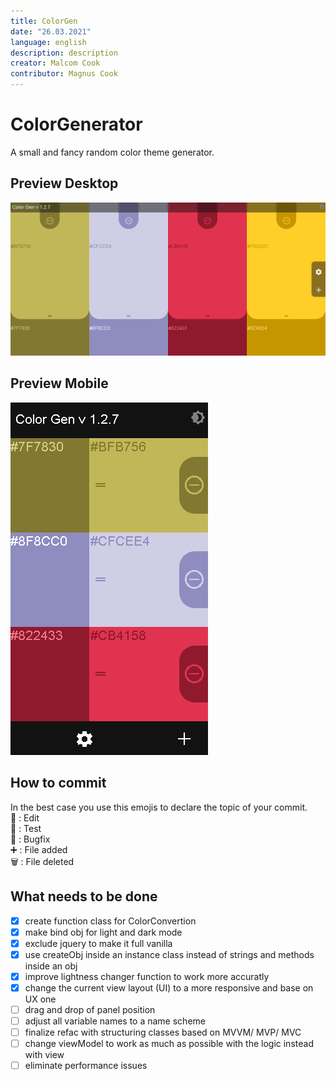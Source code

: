 ```yaml
---
title: ColorGen
date: "26.03.2021"
language: english 
description: description
creator: Malcom Cook
contributor: Magnus Cook
---
```


# ColorGenerator

A small and fancy random color theme generator.

## Preview Desktop
![Image of latest ColorGen](https://github.com/LineageFalcon/ColorGenerator/blob/refac/ColorGen_v1.2.7.png)

## Preview Mobile
![Image of latest ColorGen Mobile](https://github.com/LineageFalcon/ColorGenerator/blob/refac/ColorGen_v1.2.7_Mobile.png)

## How to commit

In the best case you use this emojis to declare the topic of your commit.</br>
📝 : Edit</br>
🔧 : Test</br>
🐞 : Bugfix</br>
➕ : File added</br>
🗑️ : File deleted</br>

## What needs to be done

- [x] create function class for ColorConvertion
- [x] make bind obj for light and dark mode
- [x] exclude jquery to make it full vanilla
- [x] use createObj inside an instance class instead of strings and methods inside an obj
- [x] improve lightness changer function to work more accuratly
- [x] change the current view layout (UI) to a more responsive and base on UX one 
- [ ] drag and drop of panel position
- [ ] adjust all variable names to a name scheme
- [ ] finalize refac with structuring classes based on MVVM/ MVP/ MVC
- [ ] change viewModel to work as much as possible with the logic instead with view
- [ ] eliminate performance issues
